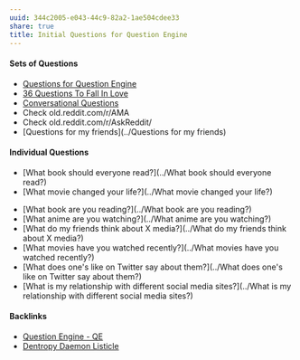 ```yaml
---
uuid: 344c2005-e043-44c9-82a2-1ae504cdee33
share: true
title: Initial Questions for Question Engine
---
```

#### Sets of Questions

* [Questions for Question Engine](../a739aa8a-2a04-4f01-bd2e-0434d47d96bd)
* [36 Questions To Fall In Love](../4b4921f5-3d0d-4698-ad55-434e6c117943)
* [Conversational Questions](../0625ee2d-6a91-4105-8550-7d80d89e1968)
* Check old.reddit.com/r/AMA
* Check old.reddit.com/r/AskReddit/
* [Questions for my friends](../Questions for my friends)
#### Individual Questions

* [What book should everyone read?](../What book should everyone read?)
* [What movie changed your life?](../What movie changed your life?)
- [What book are you reading?](../What book are you reading?)
- [What anime are you watching?](../What anime are you watching?)
- [What do my friends think about X media?](../What do my friends think about X media?)
- [What movies have you watched recently?](../What movies have you watched recently?)
- [What does one's like on Twitter say about them?](../What does one's like on Twitter say about them?)
- [What is my relationship with different social media sites?](../What is my relationship with different social media sites?)


#### Backlinks

* [Question Engine - QE](/cc5cc49d-f554-4f29-b31a-b8789688e6a3)
* [Dentropy Daemon Listicle](/15c66694-3dc9-4115-afb8-887a6e52ffea)